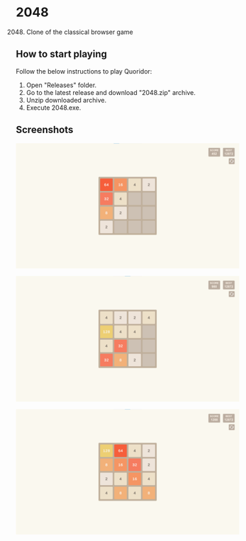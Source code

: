 # 2048
2048. Clone of the classical browser game

## How to start playing
Follow the below instructions to play Quoridor:
1. Open "Releases" folder.
2. Go to the latest release and download "2048.zip" archive.
3. Unzip downloaded archive.
4. Execute 2048.exe.

## Screenshots
![](https://github.com/snyk04/2048/blob/main/Screenshots/Screenshot%201.png)

![](https://github.com/snyk04/2048/blob/main/Screenshots/Screenshot%202.png)

![](https://github.com/snyk04/2048/blob/main/Screenshots/Screenshot%203.png)
